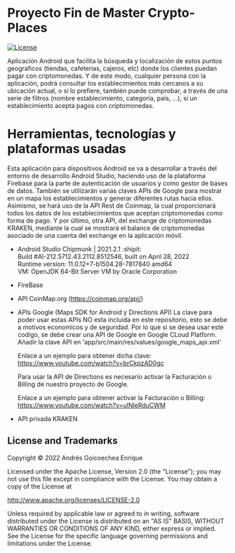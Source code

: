 # Proyecto Fin de Master Crypto-Places
[![License](https://img.shields.io/badge/License-Apache%202.0-blue.svg)](https://opensource.org/licenses/Apache-2.0)

Aplicación Android que facilita la búsqueda y localización de estos puntos geograficos (tiendas, cafeterias, cajeros, etc) donde los clientes puedan pagar con criptomonedas. Y de este modo, cualquier persona con la aplicación, podrá consultar los establecimientos más cercanos a su ubicación actual, o si lo prefiere, también puede comprobar, a través de una serie de filtros (nombre establecimiento, categoría, país, …), si un establecimiento acepta pagos con criptomonedas.


# Herramientas, tecnologías y plataformas usadas
Esta aplicación para dispositivos Android se va a desarrollar a través del entorno de desarrollo Android Studio, haciendo uso de la plataforma Firebase para la parte de autenticación de usuarios y como gestor de bases de datos. También se utilizarán varias claves APIs de Google para mostrar en un mapa los establecimientos y generar diferentes rutas hacia ellos. Asimismo, se hará uso de la API Rest de Coinmap, la cual proporcionará todos los datos de los establecimientos que aceptan criptomonedas como forma de pago. Y por último, otra API, del exchange de criptomonedas KRAKEN, mediante la cual se mostrará el balance de criptomonedas asociado de una cuenta del exchange en la aplicación móvil.

- Android Studio Chipmunk | 2021.2.1 :shipit:  
  Build #AI-212.5712.43.2112.8512546, built on April 28, 2022  
  Runtime version: 11.0.12+7-b1504.28-7817840 amd64  
  VM: OpenJDK 64-Bit Server VM by Oracle Corporation  
  
- FireBase

- API CoinMap.org (https://coinmap.org/api/)

- APIs Google (Maps SDK for Android y Directions API)
  La clave para poder usar estas APIs NO esta incluida en este repositorio, esto se debe a motivos economicos y de seguridad.
  Por lo que si se desea usar este codigo, se debe crear una API de Google en Google CLoud Platform.  
  Añadir la clave API en 'app/src/main/res/values/google_maps_api.xml'
  
  Enlace a un ejemplo para obtener dicha clave:
  https://www.youtube.com/watch?v=brCkpzAD0gc
  
  Para usar la API de Directions es necesario activar la Facturación o Billing de nuestro proyecto de Google.
  
  Enlace a un ejemplo para obtener activar la Facturación o Billing:
  https://www.youtube.com/watch?v=uINleRduCWM
  

- API privada KRAKEN 

## License and Trademarks

Copyright © 2022 Andrés Goicoechea Enrique

Licensed under the Apache License, Version 2.0 (the "License");
   you may not use this file except in compliance with the License.
   You may obtain a copy of the License at

   http://www.apache.org/licenses/LICENSE-2.0

   Unless required by applicable law or agreed to in writing, software
   distributed under the License is distributed on an "AS IS" BASIS,
   WITHOUT WARRANTIES OR CONDITIONS OF ANY KIND, either express or implied.
   See the License for the specific language governing permissions and
   limitations under the License.
